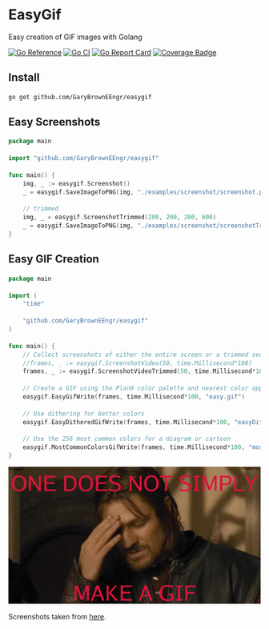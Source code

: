 # EasyGif

Easy creation of GIF images with Golang

[![Go Reference](https://pkg.go.dev/badge/github.com/GaryBrownEEngr/easygif.svg)](https://pkg.go.dev/github.com/GaryBrownEEngr/easygif)
[![Go CI](https://github.com/GaryBrownEEngr/easygif/actions/workflows/go.yml/badge.svg)](https://github.com/GaryBrownEEngr/easygif/actions/workflows/go.yml)
[![Go Report Card](https://goreportcard.com/badge/github.com/GaryBrownEEngr/easygif)](https://goreportcard.com/report/github.com/GaryBrownEEngr/easygif)
[![Coverage Badge](https://img.shields.io/endpoint?url=https://gist.githubusercontent.com/GaryBrownEEngr/0a036dc69ea9afb4202e2d262fec1e1d/raw/GaryBrownEEngr_easygif_main.json)](https://github.com/GaryBrownEEngr/easygif/actions)

## Install

```bash
go get github.com/GaryBrownEEngr/easygif
```

## Easy Screenshots

```go
package main

import "github.com/GaryBrownEEngr/easygif"

func main() {
	img, _ := easygif.Screenshot()
	_ = easygif.SaveImageToPNG(img, "./examples/screenshot/screenshot.png")

	// trimmed
	img, _ = easygif.ScreenshotTrimmed(200, 200, 200, 600)
	_ = easygif.SaveImageToPNG(img, "./examples/screenshot/screenshotTrimmed.png")
}

```

## Easy GIF Creation

```go
package main

import (
	"time"

	"github.com/GaryBrownEEngr/easygif"
)

func main() {
	// Collect screenshots of either the entire screen or a trimmed section of it.
	//frames, _ := easygif.ScreenshotVideo(50, time.Millisecond*100)
	frames, _ := easygif.ScreenshotVideoTrimmed(50, time.Millisecond*100, 200, 10, 50, 400)

	// Create a GIF using the Plan9 color palette and nearest color approximation.
	easygif.EasyGifWrite(frames, time.Millisecond*100, "easy.gif")

	// Use dithering for better colors
	easygif.EasyDitheredGifWrite(frames, time.Millisecond*100, "easyDithered.gif")

	// Use the 256 most common colors for a diagram or cartoon
	easygif.MostCommonColorsGifWrite(frames, time.Millisecond*100, "mostCommonColors.gif")
}

```

![GIF made by golang easygif One does not simply make a gif](https://github.com/GaryBrownEEngr/easygif/blob/main/examples/gif/OneDoesNotSimplyMakeAGIF.gif)

Screenshots taken from [here](https://www.youtube.com/watch?v=klidgum0_v8).
